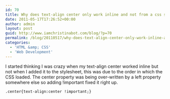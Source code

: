```yaml
---
id: 70
title: Why does text-align center only work inline and not from a css stylesheet?
date: 2011-05-17T17:26:52+00:00
author: admin
layout: post
guid: http://www.iamchristinabot.com/blog/?p=70
permalink: /blog/20110517/why-does-text-align-center-only-work-inline-and-not-from-a-css-stylesheet/
categories:
  - 'HTML &amp; CSS'
  - 'Web Development'
---
```

I started thinking I was crazy when my text-align center worked inline but not when I added it to the stylesheet, this was due to the order in which the CSS loaded. The center property was being over-written by a left property somewhere else so adding !important fixed it right up.


    .center{text-align:center !important;}
